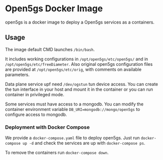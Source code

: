 # Open5gs Docker Image

open5gs is a docker image to deploy a Open5gs services as a containers.

## Usage

The image default CMD launches `/bin/bash`.

It includes working configurations in `/opt/open5gs/etc/open5gs/` and in `/opt/open5gs/etc/freeDiameter`.
Also original open5gs configuration files are provided at `/opt/open5gs/etc/orig`, with comments on available parameters.

Data plane service upf need `/dev/ogstun` tun device access. You can create the tun interface in your host and mount it in the container or you can run container in privileged mode.

Some services must have access to a mongodb. You can modify the container environment variable `DB_URI=mongodb://mongo/open5gs` to configure access to mongodb.

### Deployment with Docker Compose

We provide a `docker-compose.yaml` file to deploy open5gs.
Just run `docker-compose up -d` and check the services are up with `docker-compose ps`.

To remove the containers run `docker-compose down`.